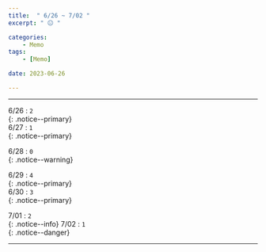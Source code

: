 ```yaml
---
title:  " 6/26 ~ 7/02 "
excerpt: " 😐 "

categories:
    - Memo
tags:
    - [Memo]

date: 2023-06-26

---
```

- - -
<!-- 약 -->

6/26 : `2`   
{: .notice--primary}  
6/27 : `1`   
{: .notice--primary}  

6/28 : `0`   
{: .notice--warning}  

6/29 : `4`   
{: .notice--primary}  
6/30 : `3`  
{: .notice--primary} 


7/01 : `2`      
{: .notice--info} 
7/02 : `1`   
{: .notice--danger}  


<!-- {: .notice}
{: .notice--primary}
{: .notice--info}
{: .notice--warning}
{: .notice--success}
{: .notice--danger} 
😄 😐 🙁 😡
-->
- - -